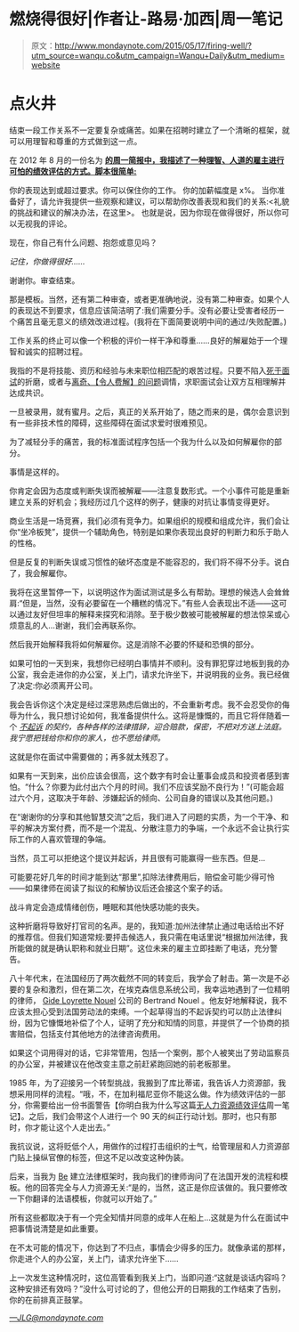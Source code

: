 # 燃烧得很好|作者让-路易·加西|周一笔记

> 原文：<http://www.mondaynote.com/2015/05/17/firing-well/?utm_source=wanqu.co&utm_campaign=Wanqu+Daily&utm_medium=website>

# 点火井



结束一段工作关系不一定要复杂或痛苦。如果在招聘时建立了一个清晰的框架，就可以用理智和尊重的方式做到这一点。

在 2012 年 8 月的一份名为 [**的周一简报中，我描述了一种理智、人道的雇主进行可怕的绩效评估的方式。脚本很简单:**](http://j.mp/1FfyHWP)

你的表现达到或超过要求。你可以保住你的工作。
你的加薪幅度是 x%。
当你准备好了，请允许我提供一些观察和建议，可以帮助你改善表现和我们的关系:<礼貌的挑战和建议的解决办法，在这里>。
也就是说，因为你现在做得很好，所以你可以无视我的评论。

现在，你自己有什么问题、抱怨或意见吗？

*记住，你做得很好……*

谢谢你。审查结束。

那是模板。当然，还有第二种审查，或者更准确地说，没有第二种审查。如果个人的表现达不到要求，信息应该简洁明了:我们需要分手。没有必要让受害者经历一个痛苦且毫无意义的绩效改进过程。(我将在下面简要说明中间的通过/失败配置。)

工作关系的终止可以像一个积极的评价一样干净和尊重……良好的解雇始于一个理智和诚实的招聘过程。

我指的不是将技能、资历和经验与未来职位相匹配的艰苦过程。只要不陷入[死于面试](http://www.ere.net/2013/05/13/death-by-interview-revealing-the-pain-caused-by-excessive-interviews/)的折磨，或者与[离奇、【令人费解】的问题](http://www.cbsnews.com/news/top-10-weird-job-interview-questions/)调情，求职面试会让双方互相理解并达成共识。

一旦被录用，就有蜜月。之后，真正的关系开始了，随之而来的是，偶尔会意识到有一些非技术性的障碍，这些障碍在面试求爱时很难预见。

为了减轻分手的痛苦，我的标准面试程序包括一个我为什么以及如何解雇你的部分。

事情是这样的。

你肯定会因为态度或判断失误而被解雇——注意复数形式。一个小事件可能是重新建立关系的好机会；我经历过几个这样的例子，健康的对抗让事情变得更好。

商业生活是一场竞赛，我们必须有竞争力。如果组织的规模和组成允许，我们会让你“坐冷板凳”，提供一个辅助角色，特别是如果你表现出良好的判断力和乐于助人的性格。

但是反复的判断失误或习惯性的破坏态度是不能容忍的，我们将不得不分手。说白了，我会解雇你。

我将在这里暂停一下，以说明这作为面试测试是多么有帮助。理想的候选人会耸耸肩:“但是，当然，没有必要留在一个糟糕的情况下。”有些人会表现出不适——这可以通过友好但坦率的解释来探究和消除。至于极少数被可能被解雇的想法惊呆或心烦意乱的人…谢谢，我们会再联系你。

然后我开始解释我将如何解雇你。这是消除不必要的怀疑和恐惧的部分。

如果可怕的一天到来，我想你已经明白事情并不顺利。没有罪犯穿过地板到我的办公室，我会走进你的办公室，关上门，请求允许坐下，并说明我的业务。我已经做了决定:你必须离开公司。

我会告诉你这个决定是经过深思熟虑后做出的，不会重新考虑。我不会忍受你的侮辱为什么，我只想讨论如何，我准备提供什么。这将是慷慨的，而且它将伴随着一个 [*不起诉*](http://www.lawmart.com/forms/agm-rl14.htm) *的契约，各种各样的法律措辞，迎合赔款，保密，不把对方送上法庭。我宁愿把钱给你和你的家人，也不愿给律师。*

这就是你在面试中需要做的；再多就太残忍了。

如果有一天到来，出价应该会很高，这个数字有时会让董事会成员和投资者感到害怕。“什么？你要为此付出六个月的时间。我们不应该奖励不良行为！”(可能会超过六个月，这取决于年龄、涉嫌起诉的倾向、公司自身的错误以及其他问题。)

在“谢谢你的分享和其他智慧交流”之后，我们进入了问题的实质，为一个干净、和平的解决方案付费，而不是一个混乱、分散注意力的争端，一个永远不会让执行实际工作的人喜欢管理的争端。

当然，员工可以拒绝这个提议并起诉，并且很有可能赢得一些东西。但是…

可能要花好几年的时间才能到达“那里”,扣除法律费用后，赔偿金可能少得可怜——如果律师在阅读了拟议的和解协议后还会接这个案子的话。

战斗肯定会造成情绪创伤，睡眠和其他快感功能的丧失。

这种折磨将导致好打官司的名声。是的，我知道:加州法律禁止通过电话给出不好的推荐信。但我们知道常规:要抨击候选人，我只需在电话里说“根据加州法律，我所能做的就是确认职称和就业日期”。这位未来的雇主立即挂断了电话，充分警告。

八十年代末，在法国经历了两次截然不同的转变后，我学会了射击。第一次是不必要的复杂和激烈，但在第二次，在埃克森信息系统公司，我幸运地遇到了一位精明的律师， [Gide Loyrette Nouel](http://www.gide.com/en) 公司的 Bertrand Nouel 。他友好地解释说，我不应该太担心受到法国劳动法的束缚。一个起草得当的不起诉契约可以防止法律纠纷，因为它慷慨地补偿了个人，证明了充分和知情的同意，并提供了一个协商的损害赔偿，包括支付其他地方的法律咨询费用。

如果这个词用得对的话，它非常管用，包括一个案例，那个人被笑出了劳动监察员的办公室，并被建议在他改变主意之前赶紧跑回她的前老板那里。

1985 年，为了迎接另一个转型挑战，我搬到了库比蒂诺，我告诉人力资源部，我想采用同样的流程。“哦，不，在加利福尼亚你不能这么做。作为绩效评估的一部分，你需要给出一份书面警告【你明白我为什么写这篇[无人力资源绩效评估](http://j.mp/1FfyHWP)周一笔记】。之后，我们会带这个人进行一个 90 天的纠正行动计划。那时，也只有那时，你才能让这个人走出去。”

我抗议说，这将贬低个人，用做作的过程打击组织的士气，给管理层和人力资源部门贴上操纵官僚的标签，但这不足以改变这种伪装。

后来，当我为 [Be](http://en.wikipedia.org/wiki/Be_Inc.) 建立法律框架时，我向我们的律师询问了在法国开发的流程和模板。他的回答完全与人力资源无关:“是的，当然，这正是你应该做的。我只要修改一下你翻译的法语模板，你就可以开始了。”

所有这些都取决于有一个完全知情并同意的成年人在船上…这就是为什么在面试中把事情说清楚是如此重要。

在不太可能的情况下，你达到了不归点，事情会少得多的压力。就像承诺的那样，你走进个人的办公室，关上门，请求允许坐下……

上一次发生这种情况时，这位高管看到我关上门，当即问道:“这就是谈话内容吗？这种安排还有效吗？”没什么可讨论的了，但他公开的日期我的工作结束了告别，你的在前排真正鼓掌。

[*—JLG@mondaynote.com*](mailto:JLG@mondaynote.com)

